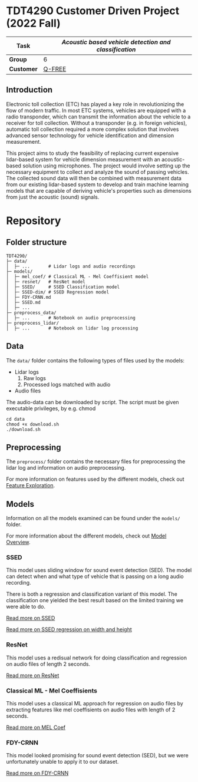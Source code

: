 # TDT4290 Customer Driven Project  (2022 Fall)

| **Task**     | *Acoustic based vehicle detection and classification* |
|----|-----|
| **Group**    | 6       |
| **Customer** | [Q-FREE](https://www.q-free.com)  |

## Introduction

Electronic toll collection (ETC) has played a key role in
revolutionizing the flow of modern traffic.
In most ETC systems, vehicles are equipped with a radio transponder,
which can transmit the information about the vehicle to a receiver for
toll collection. Without a transponder (e.g. in foreign vehicles),
automatic toll collection required a more complex solution that
involves advanced sensor technology for vehicle identification and
dimension measurement.

This project aims to study the feasibility of replacing current expensive lidar-based
system for vehicle dimension measurement with an acoustic-based solution using microphones.
The project would involve setting up the necessary equipment to collect
and analyze the sound of passing vehicles.
The collected sound data will then be combined with measurement data from our existing
lidar-based system to develop and train machine learning models that are capable of deriving
vehicle's properties such as dimensions from just the acoustic (sound) signals.

# Repository
## Folder structure
```
TDT4290/
├─ data/
│  ├─ ...       # Lidar logs and audio recordings
├─ models/
│  ├─ mel_coef/ # Classical ML - Mel Coeffisient model
│  ├─ resnet/   # ResNet model
│  ├─ SSED/     # SSED Classification model
│  ├─ SSED-dim/ # SSED Regression model
│  ├─ FDY-CRNN.md
│  ├─ SSED.md
│  ├─ ...
├─ preprocess_data/
│  ├─ ...       # Notebook on audio preprocessing
├─ preprocess_lidar/
│  ├─ ...       # Notebook on lidar log processing
```


## Data
The `data/` folder contains the following types of files used by the models:
- Lidar logs
    1. Raw logs
    2. Processed logs matched with audio
- Audio files

The audio-data can be downloaded by script. The script must be given executable privileges, by e.g. chmod 
```
cd data
chmod +x download.sh
./download.sh
```

## Preprocessing
The `preprocess/` folder contains the necessary files
for preprocessing the lidar log and information
on audio preprocessing.

For more information on features used by the different models,
check out [Feature Exploration](./preprocess_data/feature_exploration.md).

## Models
Information on all the models examined can be found under the `models/` folder.

For more information about the different models,
check out [Model Overview](./models/README.md).

### SSED
This model uses sliding window for sound event detection (SED).
The model can detect when and what type of vehicle that is passing on a long audio recording. 

There is both a regression and classification variant of this model.
The classification one yielded the best result based on the limited
training we were able to do.

[Read more on SSED](./models/SSED.md)

[Read more on SSED regression on width and height](./models/SSED-dim.md)

### ResNet
This model uses a redisual network for doing classification and regression
on audio files of length 2 seconds.

[Read more on ResNet](./models/resnet/README.MD)

### Classical ML - Mel Coeffisients
This model uses a classical ML approach for regression on audio files by
extracting features like mel coeffisients on audio files with length of 2 seconds.

[Read more on MEL Coef](./models/mel_coef/README.MD)

### FDY-CRNN
This model looked promising for sound event detection (SED),
but we were unfortunately unable to apply it to our dataset.

[Read more on FDY-CRNN](./models/FDY-CRNN.md)
